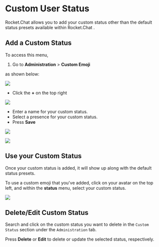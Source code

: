 # Custom User Status

Rocket.Chat allows you to add your custom status other than the default status presets available within Rocket.Chat .

## Add a Custom Status

To access this menu,&#x20;

1. Go to **Administration** > **Custom Emoji**

as shown below:

![](<../../../.gitbook/assets/2021-11-20\_23-29-48 copy (1) (2).png>)

* Click  the **+** on the top right

&#x20;

![](../../../.gitbook/assets/2021-11-22\_22-47-19.png)

* Enter a name for your custom status.
* Select a presence for your custom status.
* Press **Save**

![](../../../.gitbook/assets/2021-11-22\_22-48-44.png)

![](../../../.gitbook/assets/2021-11-22\_22-50-12.png)

## Use your Custom Status

Once your custom status is added, it will show up along with the default status presets.

To use a custom emoji that you've added, click on your avatar on the top left, and within the **status** menu, select your custom status.

![](../../../.gitbook/assets/2021-11-22\_22-52-05.png)

## Delete/Edit Custom Status

Search and click on the custom status you want to delete in the `Custom Status` section under the `Administration` tab.

Press **Delete** or **Edit** to delete or update the selected status, respectively.
